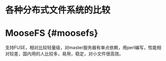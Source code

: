 # 各种分布式文件系统的比较

# MooseFS {#moosefs}

支持FUSE，相对比较轻量级，对master服务器有单点依赖，用perl编写，性能相对较差，国内用的人比较多，易用，稳定，对小文件很高效。

